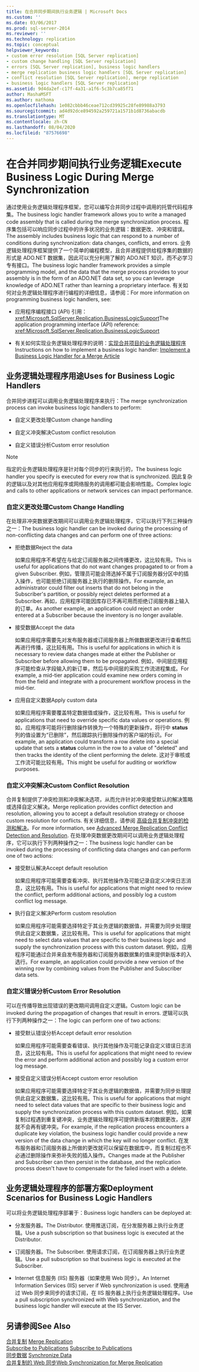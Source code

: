 ```yaml
---
title: 在合并同步期间执行业务逻辑 | Microsoft Docs
ms.custom: ''
ms.date: 03/06/2017
ms.prod: sql-server-2014
ms.reviewer: ''
ms.technology: replication
ms.topic: conceptual
helpviewer_keywords:
- custom error resolution [SQL Server replication]
- custom change handling [SQL Server replication]
- errors [SQL Server replication], business logic handlers
- merge replication business logic handlers [SQL Server replication]
- conflict resolution [SQL Server replication], merge replication
- business logic handlers [SQL Server replication]
ms.assetid: 9d4da2ef-c17f-4a31-a1f6-5c3b7ca85f71
author: MashaMSFT
ms.author: mathoma
ms.openlocfilehash: 1e082cbbb46ceae712cd39925c28fe89988a3793
ms.sourcegitcommit: ad4d92dce894592a259721a1571b1d8736abacdb
ms.translationtype: MT
ms.contentlocale: zh-CN
ms.lasthandoff: 08/04/2020
ms.locfileid: "87576698"
---
```

# <a name="execute-business-logic-during-merge-synchronization"></a><span data-ttu-id="514c5-102">在合并同步期间执行业务逻辑</span><span class="sxs-lookup"><span data-stu-id="514c5-102">Execute Business Logic During Merge Synchronization</span></span>
  <span data-ttu-id="514c5-103">通过使用业务逻辑处理程序框架，您可以编写合并同步过程中调用的托管代码程序集。</span><span class="sxs-lookup"><span data-stu-id="514c5-103">The business logic handler framework allows you to write a managed code assembly that is called during the merge synchronization process.</span></span> <span data-ttu-id="514c5-104">程序集包括可以响应同步过程中的许多状况的业务逻辑：数据更改、冲突和错误。</span><span class="sxs-lookup"><span data-stu-id="514c5-104">The assembly includes business logic that can respond to a number of conditions during synchronization: data changes, conflicts, and errors.</span></span> <span data-ttu-id="514c5-105">业务逻辑处理程序框架提供了一个简单的编程模型，且合并进程提供给程序集的数据的形式是 ADO.NET 数据集，因此可以充分利用了解的 ADO.NET 知识，而不必学习专有接口。</span><span class="sxs-lookup"><span data-stu-id="514c5-105">The business logic handler framework provides a simple programming model, and the data that the merge process provides to your assembly is in the form of an ADO.NET data set, so you can leverage knowledge of ADO.NET rather than learning a proprietary interface.</span></span> <span data-ttu-id="514c5-106">有关如何对业务逻辑处理程序进行编程的详细信息，请参阅：</span><span class="sxs-lookup"><span data-stu-id="514c5-106">For more information on programming business logic handlers, see:</span></span>  
  
-   <span data-ttu-id="514c5-107">应用程序编程接口 (API) 引用： <xref:Microsoft.SqlServer.Replication.BusinessLogicSupport></span><span class="sxs-lookup"><span data-stu-id="514c5-107">The application programming interface (API) reference: <xref:Microsoft.SqlServer.Replication.BusinessLogicSupport></span></span>  
  
-   <span data-ttu-id="514c5-108">有关如何实现业务逻辑处理程序的说明：[实现合并项目的业务逻辑处理程序](../implement-a-business-logic-handler-for-a-merge-article.md)</span><span class="sxs-lookup"><span data-stu-id="514c5-108">Instructions on how to implement a business logic handler: [Implement a Business Logic Handler for a Merge Article](../implement-a-business-logic-handler-for-a-merge-article.md)</span></span>  
  
## <a name="uses-for-business-logic-handlers"></a><span data-ttu-id="514c5-109">业务逻辑处理程序用途</span><span class="sxs-lookup"><span data-stu-id="514c5-109">Uses for Business Logic Handlers</span></span>  
 <span data-ttu-id="514c5-110">合并同步进程可以调用业务逻辑处理程序来执行：</span><span class="sxs-lookup"><span data-stu-id="514c5-110">The merge synchronization process can invoke business logic handlers to perform:</span></span>  
  
-   <span data-ttu-id="514c5-111">自定义更改处理</span><span class="sxs-lookup"><span data-stu-id="514c5-111">Custom change handling</span></span>  
  
-   <span data-ttu-id="514c5-112">自定义冲突解决</span><span class="sxs-lookup"><span data-stu-id="514c5-112">Custom conflict resolution</span></span>  
  
-   <span data-ttu-id="514c5-113">自定义错误分析</span><span class="sxs-lookup"><span data-stu-id="514c5-113">Custom error resolution</span></span>  
  
> [!NOTE]  
>  <span data-ttu-id="514c5-114">指定的业务逻辑处理程序是针对每个同步的行来执行的，</span><span class="sxs-lookup"><span data-stu-id="514c5-114">The business logic handler you specify is executed for every row that is synchronized.</span></span> <span data-ttu-id="514c5-115">因此复杂的逻辑以及对其他应用程序或网络服务的调用都可能会影响性能。</span><span class="sxs-lookup"><span data-stu-id="514c5-115">Complex logic and calls to other applications or network services can impact performance.</span></span>  
  
### <a name="custom-change-handling"></a><span data-ttu-id="514c5-116">自定义更改处理</span><span class="sxs-lookup"><span data-stu-id="514c5-116">Custom Change Handling</span></span>  
 <span data-ttu-id="514c5-117">在处理非冲突数据更改期间可以调用业务逻辑处理程序，它可以执行下列三种操作之一：</span><span class="sxs-lookup"><span data-stu-id="514c5-117">The business logic handler can be invoked during the processing of non-conflicting data changes and can perform one of three actions:</span></span>  
  
-   <span data-ttu-id="514c5-118">拒绝数据</span><span class="sxs-lookup"><span data-stu-id="514c5-118">Reject the data</span></span>  
  
     <span data-ttu-id="514c5-119">如果应用程序不希望在与给定订阅服务器之间传播更改，这比较有用。</span><span class="sxs-lookup"><span data-stu-id="514c5-119">This is useful for applications that do not want changes propagated to or from a given Subscriber.</span></span> <span data-ttu-id="514c5-120">例如，管理员可能会筛选掉不属于订阅服务器分区中的插入操作，也可能拒绝订阅服务器上执行的删除操作。</span><span class="sxs-lookup"><span data-stu-id="514c5-120">For example, an administrator could filter out inserts that do not belong in the Subscriber's partition, or possibly reject deletes performed at a Subscriber.</span></span> <span data-ttu-id="514c5-121">再如，应用程序可能因库存已不再可用而拒绝订阅服务器上输入的订单。</span><span class="sxs-lookup"><span data-stu-id="514c5-121">As another example, an application could reject an order entered at a Subscriber because the inventory is no longer available.</span></span>  
  
-   <span data-ttu-id="514c5-122">接受数据</span><span class="sxs-lookup"><span data-stu-id="514c5-122">Accept the data</span></span>  
  
     <span data-ttu-id="514c5-123">如果应用程序需要先对发布服务器或订阅服务器上所做数据更改进行查看然后再进行传播，这比较有用。</span><span class="sxs-lookup"><span data-stu-id="514c5-123">This is useful for applications in which it is necessary to review data changes made at either the Publisher or Subscriber before allowing them to be propagated.</span></span> <span data-ttu-id="514c5-124">例如，中间层应用程序可能检查从字段输入的新订单，然后与中间层的采购工作流进程集成。</span><span class="sxs-lookup"><span data-stu-id="514c5-124">For example, a mid-tier application could examine new orders coming in from the field and integrate with a procurement workflow process in the mid-tier.</span></span>  
  
-   <span data-ttu-id="514c5-125">应用自定义数据</span><span class="sxs-lookup"><span data-stu-id="514c5-125">Apply custom data</span></span>  
  
     <span data-ttu-id="514c5-126">如果应用程序需要覆盖特定数据值或操作，这比较有用。</span><span class="sxs-lookup"><span data-stu-id="514c5-126">This is useful for applications that need to override specific data values or operations.</span></span> <span data-ttu-id="514c5-127">例如，应用程序可能将行删除操作转换为一个特殊的更新操作，将行中 **status** 列的值设置为“已删除”，然后跟踪执行删除操作的客户端的标识。</span><span class="sxs-lookup"><span data-stu-id="514c5-127">For example, an application could transform a row delete into a special update that sets a **status** column in the row to a value of "deleted" and then tracks the identity of the client performing the delete.</span></span> <span data-ttu-id="514c5-128">这对于审核或工作流可能比较有用。</span><span class="sxs-lookup"><span data-stu-id="514c5-128">This might be useful for auditing or workflow purposes.</span></span>  
  
### <a name="custom-conflict-resolution"></a><span data-ttu-id="514c5-129">自定义冲突解决</span><span class="sxs-lookup"><span data-stu-id="514c5-129">Custom Conflict Resolution</span></span>  
 <span data-ttu-id="514c5-130">合并复制提供了冲突检测和冲突解决选项，从而允许针对冲突接受默认的解决策略或选择自定义解决。</span><span class="sxs-lookup"><span data-stu-id="514c5-130">Merge replication provides conflict detection and resolution, allowing you to accept a default resolution strategy or choose custom resolution for conflicts.</span></span> <span data-ttu-id="514c5-131">有关详细信息，请参阅 [高级合并复制冲突的检测和解决](advanced-merge-replication-conflict-detection-and-resolution.md)。</span><span class="sxs-lookup"><span data-stu-id="514c5-131">For more information, see [Advanced Merge Replication Conflict Detection and Resolution](advanced-merge-replication-conflict-detection-and-resolution.md).</span></span> <span data-ttu-id="514c5-132">在处理冲突数据更改期间可以调用业务逻辑处理程序，它可以执行下列两种操作之一：</span><span class="sxs-lookup"><span data-stu-id="514c5-132">The business logic handler can be invoked during the processing of conflicting data changes and can perform one of two actions:</span></span>  
  
-   <span data-ttu-id="514c5-133">接受默认解决</span><span class="sxs-lookup"><span data-stu-id="514c5-133">Accept default resolution</span></span>  
  
     <span data-ttu-id="514c5-134">如果应用程序可能需要查看冲突、执行其他操作及可能记录自定义冲突日志消息，这比较有用。</span><span class="sxs-lookup"><span data-stu-id="514c5-134">This is useful for applications that might need to review the conflict, perform additional actions, and possibly log a custom conflict log message.</span></span>  
  
-   <span data-ttu-id="514c5-135">执行自定义解决</span><span class="sxs-lookup"><span data-stu-id="514c5-135">Perform custom resolution</span></span>  
  
     <span data-ttu-id="514c5-136">如果应用程序可能需要选择特定于其业务逻辑的数据值，并需要为同步处理提供此自定义数据集，这比较有用。</span><span class="sxs-lookup"><span data-stu-id="514c5-136">This is useful for applications that might need to select data values that are specific to their business logic and supply the synchronization process with this custom dataset.</span></span> <span data-ttu-id="514c5-137">例如，应用程序可能通过合并来自发布服务器和订阅服务器数据集的值来提供新版本的入选行。</span><span class="sxs-lookup"><span data-stu-id="514c5-137">For example, an application could provide a new version of the winning row by combining values from the Publisher and Subscriber data sets.</span></span>  
  
### <a name="custom-error-resolution"></a><span data-ttu-id="514c5-138">自定义错误分析</span><span class="sxs-lookup"><span data-stu-id="514c5-138">Custom Error Resolution</span></span>  
 <span data-ttu-id="514c5-139">可以在传播导致出现错误的更改期间调用自定义逻辑。</span><span class="sxs-lookup"><span data-stu-id="514c5-139">Custom logic can be invoked during the propagation of changes that result in errors.</span></span> <span data-ttu-id="514c5-140">逻辑可以执行下列两种操作之一：</span><span class="sxs-lookup"><span data-stu-id="514c5-140">The logic can perform one of two actions:</span></span>  
  
-   <span data-ttu-id="514c5-141">接受默认错误分析</span><span class="sxs-lookup"><span data-stu-id="514c5-141">Accept default error resolution</span></span>  
  
     <span data-ttu-id="514c5-142">如果应用程序可能需要查看错误、执行其他操作及可能记录自定义错误日志消息，这比较有用。</span><span class="sxs-lookup"><span data-stu-id="514c5-142">This is useful for applications that might need to review the error and perform additional action and possibly log a custom error log message.</span></span>  
  
-   <span data-ttu-id="514c5-143">接受自定义错误分析</span><span class="sxs-lookup"><span data-stu-id="514c5-143">Accept custom error resolution</span></span>  
  
     <span data-ttu-id="514c5-144">如果应用程序可能需要选择特定于其业务逻辑的数据值，并需要为同步处理提供此自定义数据集，这比较有用。</span><span class="sxs-lookup"><span data-stu-id="514c5-144">This is useful for applications that might need to select data values that are specific to their business logic and supply the synchronization process with this custom dataset.</span></span> <span data-ttu-id="514c5-145">例如，如果复制过程遇到重复键冲突，业务逻辑处理程序可提供新版本的数据更改，这样就不会再有键冲突。</span><span class="sxs-lookup"><span data-stu-id="514c5-145">For example, if the replication process encounters a duplicate key violation, the business logic handler could provide a new version of the data change in which the key will no longer conflict.</span></span> <span data-ttu-id="514c5-146">在发布服务器和订阅服务器上所做的更改就可以保留在数据库中，而复制过程也不必通过删除操作来弥补失败的插入操作。</span><span class="sxs-lookup"><span data-stu-id="514c5-146">Changes made at the Publisher and Subscriber can then persist in the database, and the replication process doesn't have to compensate for the failed insert with a delete.</span></span>  
  
## <a name="deployment-scenarios-for-business-logic-handlers"></a><span data-ttu-id="514c5-147">业务逻辑处理程序的部署方案</span><span class="sxs-lookup"><span data-stu-id="514c5-147">Deployment Scenarios for Business Logic Handlers</span></span>  
 <span data-ttu-id="514c5-148">可以将业务逻辑处理程序部署于：</span><span class="sxs-lookup"><span data-stu-id="514c5-148">Business logic handlers can be deployed at:</span></span>  
  
-   <span data-ttu-id="514c5-149">分发服务器。</span><span class="sxs-lookup"><span data-stu-id="514c5-149">The Distributor.</span></span> <span data-ttu-id="514c5-150">使用推送订阅，在分发服务器上执行业务逻辑。</span><span class="sxs-lookup"><span data-stu-id="514c5-150">Use a push subscription so that business logic is executed at the Distributor.</span></span>  
  
-   <span data-ttu-id="514c5-151">订阅服务器。</span><span class="sxs-lookup"><span data-stu-id="514c5-151">The Subscriber.</span></span> <span data-ttu-id="514c5-152">使用请求订阅，在订阅服务器上执行业务逻辑。</span><span class="sxs-lookup"><span data-stu-id="514c5-152">Use a pull subscription so that business logic is executed at the Subscriber.</span></span>  
  
-   <span data-ttu-id="514c5-153">Internet 信息服务 (IIS) 服务器（如果使用 Web 同步）。</span><span class="sxs-lookup"><span data-stu-id="514c5-153">An Internet Information Services (IIS) server if Web synchronization is used.</span></span> <span data-ttu-id="514c5-154">使用通过 Web 同步来同步的请求订阅，在 IIS 服务器上执行业务逻辑处理程序。</span><span class="sxs-lookup"><span data-stu-id="514c5-154">Use a pull subscription synchronized with Web synchronization, and the business logic handler will execute at the IIS Server.</span></span>  
  
## <a name="see-also"></a><span data-ttu-id="514c5-155">另请参阅</span><span class="sxs-lookup"><span data-stu-id="514c5-155">See Also</span></span>  
 <span data-ttu-id="514c5-156">[合并复制](merge-replication.md) </span><span class="sxs-lookup"><span data-stu-id="514c5-156">[Merge Replication](merge-replication.md) </span></span>  
 <span data-ttu-id="514c5-157">[Subscribe to Publications](../subscribe-to-publications.md) </span><span class="sxs-lookup"><span data-stu-id="514c5-157">[Subscribe to Publications](../subscribe-to-publications.md) </span></span>  
 <span data-ttu-id="514c5-158">[同步数据](../synchronize-data.md) </span><span class="sxs-lookup"><span data-stu-id="514c5-158">[Synchronize Data](../synchronize-data.md) </span></span>  
 [<span data-ttu-id="514c5-159">合并复制的 Web 同步</span><span class="sxs-lookup"><span data-stu-id="514c5-159">Web Synchronization for Merge Replication</span></span>](../web-synchronization-for-merge-replication.md)  
  
  
